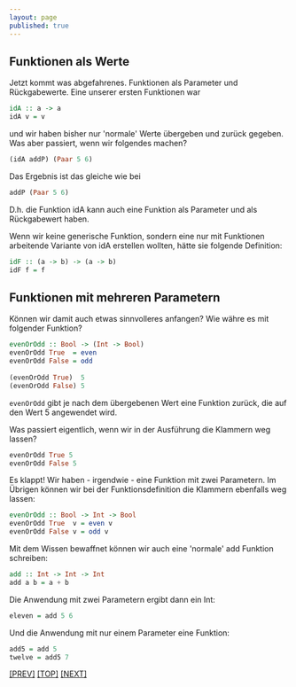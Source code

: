 ```yaml
---
layout: page
published: true
---
```

Funktionen als Werte
-----------------------

Jetzt kommt was abgefahrenes. Funktionen als Parameter und Rückgabewerte. Eine unserer ersten Funktionen war

```haskell
idA :: a -> a
idA v = v
```

und wir haben bisher nur 'normale' Werte übergeben und zurück gegeben. Was aber passiert, wenn wir folgendes machen?

```haskell
(idA addP) (Paar 5 6)
```
  
Das Ergebnis ist das gleiche wie bei

```haskell
addP (Paar 5 6)
```
  
D.h. die Funktion idA kann auch eine Funktion als Parameter und als Rückgabewert haben.

Wenn wir keine generische Funktion, sondern eine nur mit Funktionen arbeitende Variante von idA erstellen wollten, hätte sie folgende Definition:

```haskell
idF :: (a -> b) -> (a -> b)
idF f = f
```


Funktionen mit mehreren Parametern
-------------------------------------

Können wir damit auch etwas sinnvolleres anfangen? Wie währe es mit folgender Funktion?
  
```haskell
evenOrOdd :: Bool -> (Int -> Bool)
evenOrOdd True  = even
evenOrOdd False = odd
    
(evenOrOdd True)  5
(evenOrOdd False) 5
```
    
`evenOrOdd` gibt je nach dem übergebenen Wert eine Funktion zurück, die auf den Wert 5 angewendet wird.
  
Was passiert eigentlich, wenn wir in der Ausführung die Klammern weg lassen?

```haskell
evenOrOdd True 5
evenOrOdd False 5
```
    
Es klappt! Wir haben - irgendwie - eine Funktion mit zwei Parametern. Im Übrigen können wir bei der Funktionsdefinition die Klammern ebenfalls weg lassen:
  
```haskell
evenOrOdd :: Bool -> Int -> Bool
evenOrOdd True  v = even v
evenOrOdd False v = odd v
```
  

Mit dem Wissen bewaffnet können wir auch eine 'normale' add Funktion schreiben:
  
```haskell
add :: Int -> Int -> Int
add a b = a + b
```
    
Die Anwendung mit zwei Parametern ergibt dann ein Int:
  
```haskell
eleven = add 5 6
```
    
Und die Anwendung mit nur einem Parameter eine Funktion:
  
```haskell
add5 = add 5
twelve = add5 7
```

[[PREV]](/haskell/Datentypen) [[TOP]](/haskell/Preface) [[NEXT]](/haskell/Komposition-Funktionen)

